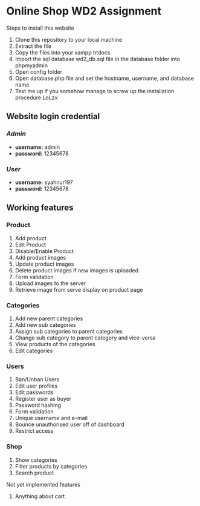 # Online Shop WD2 Assignment

Steps to install this website

1. Clone this repository to your local machine
2. Extract the file
3. Copy the files into your xampp htdocs
4. Import the sql database wd2_db.sql file in the database folder into phpmyadmin
5. Open config folder
6. Open database.php file and set the hostname, username, and database name
7. Text me up if you somehow manage to screw up the installation procedure LoLzx

## Website login credential
### *Admin*  
* **username:** admin  
* **password:** 12345678

### *User*  
* **username:** syahnur197  
* **password:** 12345678

## Working features

### Product
1. Add product
2. Edit Product
3. Disable/Enable Product
4. Add product images
5. Update product images
6. Delete product images if new images is uploaded
7. Form validation
8. Upload images to the server
9. Retrieve image from serve display on product page

### Categories
1. Add new parent categories
2. Add new sub categories
3. Assign sub categories to parent categories
4. Change sub category to parent category and vice-versa
5. View products of the categories
6. Edit categories

### Users
1. Ban/Unban Users
2. Edit user profiles
3. Edit passwords
4. Register user as buyer
5. Password hashing
6. Form validation
7. Unique username and e-mail
8. Bounce unauthorised user off of dashboard
9. Restrict access

### Shop
1. Show categories
2. Filter products by categories
3. Search product

Not yet implemented features
1. Anything about cart

